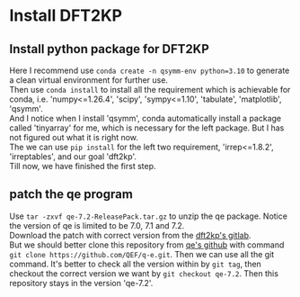 # Install DFT2KP
## Install python package for DFT2KP
Here I recommend use `conda create -n qsymm-env python=3.10` to generate a clean virtual environment for further use.  
Then use `conda install` to install all the requirement which is achievable for conda, i.e.     'numpy<=1.26.4', 'scipy', 'sympy<=1.10', 'tabulate', 'matplotlib', 'qsymm'.  
And I notice when I install 'qsymm', conda automatically install a package called 'tinyarray' for me, which is necessary for the left package. But I has not figured out what it is right now.  
The we can use `pip install` for the left two requirement, 'irrep<=1.8.2', 'irreptables', and our goal 'dft2kp'.  
Till now, we have finished the first step.
## patch the qe program
Use `tar -zxvf qe-7.2-ReleasePack.tar.gz` to unzip the qe package. Notice the version of qe is limited to be 7.0, 7.1 and 7.2.  
Download the patch with correct version from the [dft2kp's gitlab](https://gitlab.com/dft2kp/dft2kp/-/tree/main/patch?ref_type=heads).  
But we should better clone this repository from [qe's github](https://github.com/QEF/q-e) with command `git clone https://github.com/QEF/q-e.git`. Then we can use all the git command. It's better to check all the version within by `git tag`, then checkout the correct version we want by `git checkout qe-7.2`. Then this repository stays in the version 'qe-7.2'.
